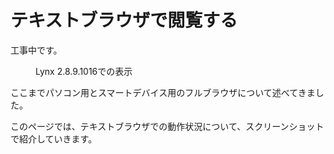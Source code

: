 # テキストブラウザで閲覧する

工事中です。

<div class="box">
<span class="caption" style="width:160px">
<figure>
<a href="//1.bp.blogspot.com/-UMJwk1jRIdM/YStpKX92nXI/AAAAAAAASxA/G7Cbmw9aJbUv8YBJOvFEruMszjmCaF61QCLcBGAsYHQ/lynx.PNG"><img alt="" src="//1.bp.blogspot.com/-UMJwk1jRIdM/YStpKX92nXI/AAAAAAAASxA/G7Cbmw9aJbUv8YBJOvFEruMszjmCaF61QCLcBGAsYHQ/s160/lynx.PNG"></a>
<figcaption>Lynx 2.8.9.1016での表示</figcaption>
</figure>
</span>
<p>ここまでパソコン用とスマートデバイス用のフルブラウザについて述べてきました。
<p>このページでは、テキストブラウザでの動作状況について、スクリーンショットで紹介していきます。
</div>
